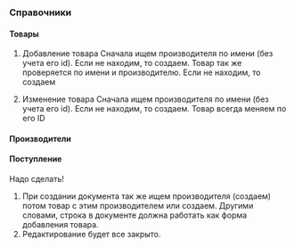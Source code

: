 ### Справочники

#### Товары

1. Добавление товара
Сначала ищем производителя по имени (без учета его id). Если не находим, то создаем.
Товар так же проверяется по имени и производителю. Если не находим, то создаем

2. Изменение товара
Сначала ищем производителя по имени (без учета его id). Если не находим, то создаем.
Товар всегда меняем по его ID

#### Производители


#### Поступление
Надо сделать!
1. При создании документа так же ищем производителя (создаем) потом товар с этим производителем или создаем.
Другими словами, строка в документе должна работать как форма добавления товара.
2. Редактирование будет все закрыто.